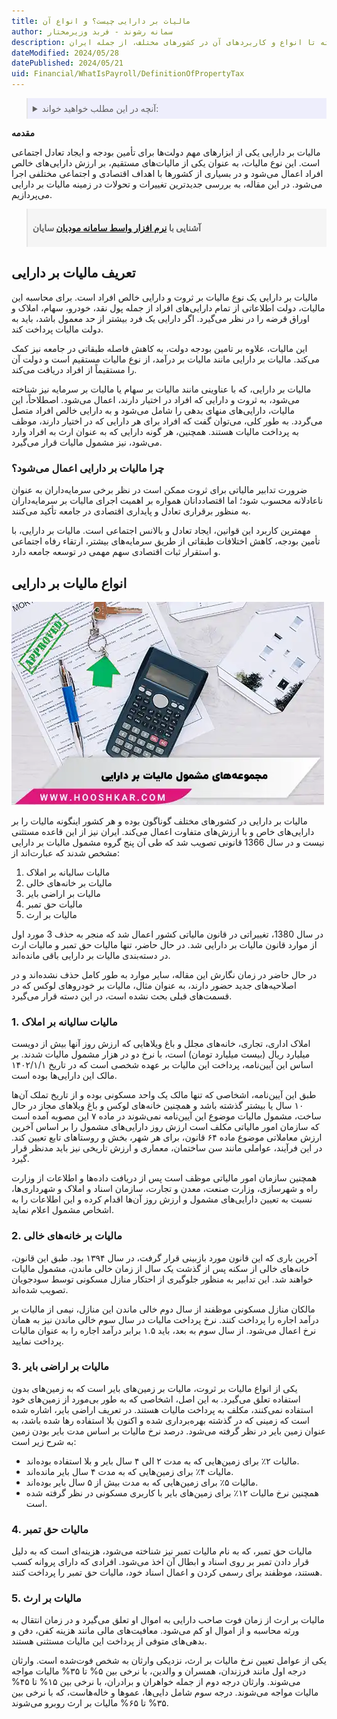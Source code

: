 ```yaml
---
title: مالیات بر دارایی چیست؟ و انواع آن
author: سمانه رشوند - فربد وزیرمختار
description: این مقاله به بررسی جنبه‌های مختلف مالیات بر دارایی می‌پردازد، از تعریف آن به عنوان مالیاتی بر ثروت و دارایی‌های خالص افراد گرفته تا انواع و کاربردهای آن در کشورهای مختلف، از جمله ایران.
dateModified: 2024/05/28
datePublished: 2024/05/21
uid: Financial/WhatIsPayroll/DefinitionOfPropertyTax
---
```


<blockquote style="background-color:#eeeefc; padding:0.5rem">
<details>
   <summary>آنچه در این مطلب خواهید خواند:</summary>
  <ul>
    <li>تعریف مالیات بر دارایی</li>
    <li>چرا مالیات بر دارایی اعمال می‌شود؟</li>
    <li>انواع مالیات بر دارایی</li>
    <li>مالیات سالیانه بر املاک</li>
    <li>مالیات بر خانه‌های خالی</li>
    <li>مالیات بر اراضی بایر</li>
    <li>مالیات حق تمبر</li>
    <li>مالیات بر ارث</li>
  </ul>
</details>
</blockquote>

**مقدمه**

مالیات بر دارایی یکی از ابزارهای مهم دولت‌ها برای تأمین بودجه و ایجاد تعادل اجتماعی است. این نوع مالیات، به عنوان یکی از مالیات‌های مستقیم، بر ارزش دارایی‌های خالص افراد اعمال می‌شود و در بسیاری از کشورها با اهداف اقتصادی و اجتماعی مختلفی اجرا می‌شود. 
در این مقاله، به بررسی جدیدترین تغییرات و تحولات در زمینه مالیات بر دارایی می‌پردازیم.

<blockquote style="background-color:#f5f5f5; padding:0.5rem">
<p><strong>آشنایی با <a href="https://www.hooshkar.com/Software/Sayan/Module/TpTaxGov" target="_blank">نرم افزار واسط سامانه مودیان</a> سایان</strong></p></blockquote>

## تعریف مالیات بر دارایی

مالیات بر دارایی یک نوع مالیات بر ثروت و دارایی خالص افراد است. برای محاسبه این مالیات، دولت اطلاعاتی از تمام دارایی‌های افراد از جمله پول نقد، خودرو، سهام، املاک و اوراق قرضه را در نظر می‌گیرد. اگر دارایی یک فرد بیشتر از حد معمول باشد، باید به دولت مالیات پرداخت کند. 

این مالیات، علاوه بر تامین بودجه دولت، به کاهش فاصله طبقاتی در جامعه نیز کمک می‌کند. مالیات بر دارایی مانند مالیات بر درآمد، از نوع مالیات مستقیم است و دولت آن را مستقیماً از افراد دریافت می‌کند.

مالیات بر دارایی، که با عناوینی مانند مالیات بر سهام یا مالیات بر سرمایه نیز شناخته می‌شود، به ثروت و دارایی که افراد در اختیار دارند، اعمال می‌شود. اصطلاحاً، این مالیات، دارایی‌های منهای بدهی را شامل می‌شود و به دارایی خالص افراد متصل می‌گردد. 
به طور کلی، می‌توان گفت که افراد برای هر دارایی که در اختیار دارند، موظف به پرداخت مالیات هستند. همچنین، هر گونه دارایی که به عنوان ارث به افراد وارد می‌شود، نیز مشمول مالیات قرار می‌گیرد.

### چرا مالیات بر دارایی اعمال می‌شود؟
ضرورت تدابیر مالیاتی برای ثروت ممکن است در نظر برخی سرمایه‌داران به عنوان ناعادلانه محسوب شود؛ اما اقتصاددانان همواره بر اهمیت اجرای مالیات بر سرمایه‌داران به منظور برقراری تعادل و پایداری اقتصادی در جامعه تأکید می‌کنند.

مهمترین کاربرد این قوانین، ایجاد تعادل و بالانس اجتماعی است. مالیات بر دارایی، با تأمین بودجه، کاهش اختلافات طبقاتی از طریق سرمایه‌های بیشتر، ارتقاء رفاه اجتماعی و استقرار ثبات اقتصادی سهم مهمی در توسعه جامعه دارد.

## انواع مالیات بر دارایی

![مجموعه های مشمول مالیات بر دارایی](./Images/DefinitionOfPropertyTax.webp)

مالیات بر دارایی در کشورهای مختلف گوناگون بوده و هر کشور اینگونه مالیات را بر دارایی‌های خاص و با ارزش‌های متفاوت اعمال می‌کند. ایران نیز از این قاعده مستثنی نیست و در سال 1366 قانونی تصویب شد که طی آن پنج گروه مشمول مالیات بر دارایی مشخص شدند که عبارت‌اند از:

1.	مالیات سالیانه بر املاک
2.	مالیات بر خانه‌های خالی
3.	مالیات بر اراضی بایر
4.	مالیات حق تمبر
5.	مالیات بر ارث

در سال 1380، تغییراتی در قانون مالیاتی کشور اعمال شد که منجر به حذف 3 مورد اول از موارد قانون مالیات بر دارایی شد. در حال حاضر، تنها مالیات حق تمبر و مالیات ارث در دسته‌بندی مالیات بر دارایی باقی مانده‌اند. 

در حال حاضر در زمان نگارش این مقاله، سایر موارد به طور کامل حذف نشده‌اند و در اصلاحیه‌های جدید حضور دارند، به عنوان مثال، مالیات بر خودروهای لوکس که در قسمت‌های قبلی بحث نشده است، در این دسته قرار می‌گیرد.

### 1. مالیات سالیانه بر املاک

املاک اداری، تجاری، خانه‌های مجلل و باغ ویلاهایی که ارزش روز آنها بیش از دویست میلیارد ریال (بیست میلیارد تومان) است، با نرخ دو در هزار مشمول مالیات شدند.
بر اساس این آیین‌نامه، پرداخت این مالیات بر عهده شخصی است که در تاریخ ۱۴۰۲/۱/۱ مالک این دارایی‌ها بوده است.

طبق این آیین‌نامه، اشخاصی که تنها مالک یک واحد مسکونی بوده و از تاریخ تملک آن‌ها ۱۰ سال یا بیشتر گذشته باشد و همچنین خانه‌های لوکس و باغ ویلاهای مجاز در حال ساخت، مشمول مالیات موضوع این آیین‌نامه نمی‌شوند
در ماده ۷ این مصوبه آمده است که سازمان امور مالیاتی مکلف است ارزش روز دارایی‌های مشمول را بر اساس آخرین ارزش معاملاتی موضوع ماده ۶۴ قانون، برای هر شهر، بخش و روستاهای تابع تعیین کند. در این فرآیند، عواملی مانند سن ساختمان، معماری و ارزش تاریخی نیز باید مدنظر قرار گیرد.

همچنین سازمان امور مالیاتی موظف است پس از دریافت داده‌ها و اطلاعات از وزارت راه و شهرسازی، وزارت صنعت، معدن و تجارت، سازمان اسناد و املاک و شهرداری‌ها، نسبت به تعیین دارایی‌های مشمول و ارزش روز آن‌ها اقدام کرده و این اطلاعات را به اشخاص مشمول اعلام نماید.


### 2. مالیات بر خانه‌های خالی

آخرین باری که این قانون مورد بازبینی قرار گرفت، در سال ۱۳۹۴ بود. طبق این قانون، خانه‌های خالی از سکنه پس از گذشت یک سال از زمان خالی ماندن، مشمول مالیات خواهند شد. این تدابیر به منظور جلوگیری از احتکار منازل مسکونی توسط سودجویان تصویب شده‌اند.

مالکان منازل مسکونی موظفند از سال دوم خالی ماندن این منازل، نیمی از مالیات بر درآمد اجاره را پرداخت کنند. نرخ پرداخت مالیات در سال سوم خالی ماندن نیز به همان نرخ اعمال می‌شود. از سال سوم به بعد، باید ۱.۵ برابر درآمد اجاره را به عنوان مالیات پرداخت نمایید.

### 3. مالیات بر اراضی بایر

یکی از انواع مالیات بر ثروت، مالیات بر زمین‌های بایر است که به زمین‌های بدون استفاده تعلق می‌گیرد. به این اصل، اشخاصی که به طور بی‌مورد از زمین‌های خود استفاده نمی‌کنند، مکلف به پرداخت مالیات هستند.
در تعریف اراضی بایر، اشاره شده است که زمینی که در گذشته بهره‌برداری شده و اکنون بلا استفاده رها شده باشد، به عنوان زمین بایر در نظر گرفته می‌شود. درصد نرخ مالیات بر اساس مدت بایر بودن زمین به شرح زیر است:

- مالیات ۲٪ برای زمین‌هایی که به مدت ۲ الی ۴ سال بایر و بلا استفاده بوده‌اند.
- مالیات ۴٪ برای زمین‌هایی که به مدت ۴ سال بایر مانده‌اند.
- مالیات ۵٪ برای زمین‌هایی که به مدت بیش از ۵ سال بایر بوده‌اند.
- همچنین نرخ مالیات ۱۲٪ برای زمین‌های بایر با کاربری مسکونی در نظر گرفته شده است.

### 4. مالیات حق تمبر

مالیات حق تمبر، که به نام مالیات تمبر نیز شناخته می‌شود، هزینه‌ای است که به دلیل قرار دادن تمبر بر روی اسناد و ابطال آن اخذ می‌شود. افرادی که دارای پروانه کسب هستند، موظفند برای رسمی کردن و اعمال اسناد خود، مالیات حق تمبر را پرداخت کنند.

### 5. مالیات بر ارث

مالیات بر ارث از زمان فوت صاحب دارایی به اموال او تعلق می‌گیرد و در زمان انتقال به ورثه محاسبه و از اموال او کم می‌شود. معافیت‌های مالی مانند هزینه کفن، دفن و بدهی‌های متوفی از پرداخت این مالیات مستثنی هستند. 

یکی از عوامل تعیین نرخ مالیات بر ارث، نزدیکی وارثان به شخص فوت‌شده است. وارثان درجه اول مانند فرزندان، همسران و والدین، با نرخی بین ۵% تا ۳۵% مالیات مواجه می‌شوند. وارثان درجه دوم از جمله خواهران و برادران، با نرخی بین ۱۵% تا ۴۵% مالیات مواجه می‌شوند. درجه سوم شامل دایی‌ها، عموها و خاله‌هاست، که با نرخی بین ۳۵% تا ۶۵% مالیات بر ارث روبرو می‌شوند.
